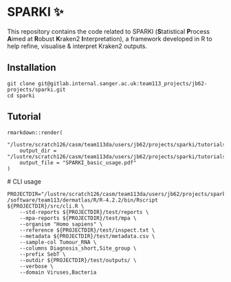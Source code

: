 # SPARKI :sparkles:

This repository contains the code related to SPARKI (**S**tatistical **P**rocess **A**imed at **R**obust **K**raken2 **I**nterpretation), a framework developed in R to help refine, visualise & interpret Kraken2 outputs.

## Installation
```
git clone git@gitlab.internal.sanger.ac.uk:team113_projects/jb62-projects/sparki.git
cd sparki
```

## Tutorial

```
rmarkdown::render(
    "/lustre/scratch126/casm/team113da/users/jb62/projects/sparki/tutorials/SPARKI_basic_usage.Rmd",
    output_dir = "/lustre/scratch126/casm/team113da/users/jb62/projects/sparki/tutorials",
    output_file = "SPARKI_basic_usage.pdf"
)
```

# CLI usage
```
PROJECTDIR="/lustre/scratch126/casm/team113da/users/jb62/projects/sparki"
/software/team113/dermatlas/R/R-4.2.2/bin/Rscript ${PROJECTDIR}/src/cli.R \
    --std-reports ${PROJECTDIR}/test/reports \
    --mpa-reports ${PROJECTDIR}/test/mpa \
    --organism "Homo sapiens" \
    --reference ${PROJECTDIR}/test/inspect.txt \
    --metadata ${PROJECTDIR}/test/metadata.csv \
    --sample-col Tumour_RNA \
    --columns Diagnosis_short,Site_group \
    --prefix SebT \
    --outdir ${PROJECTDIR}/test/outputs/ \
    --verbose \
    --domain Viruses,Bacteria
```
